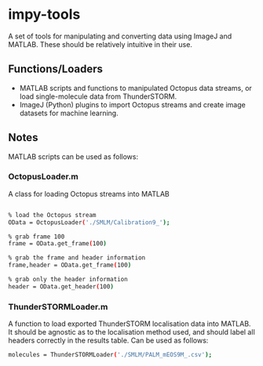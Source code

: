 # impy-tools

A set of tools for manipulating and converting data using ImageJ and MATLAB. These should be relatively
intuitive in their use.

## Functions/Loaders

+ MATLAB scripts and functions to manipulated Octopus data streams, or load single-molecule data from ThunderSTORM.
+ ImageJ (Python) plugins to import Octopus streams and create image datasets for machine learning.

## Notes

MATLAB scripts can be used as follows:

### OctopusLoader.m
A class for loading Octopus streams into MATLAB

```sh

% load the Octopus stream
OData = OctopusLoader('./SMLM/Calibration9_');

% grab frame 100
frame = OData.get_frame(100)

% grab the frame and header information
frame,header = OData.get_frame(100)

% grab only the header information
header = OData.get_header(100)
```

### ThunderSTORMLoader.m

A function to load exported ThunderSTORM localisation data into MATLAB. It should be agnostic as to the localisation 
method used, and should label all headers correctly in the results table. Can be used as follows:

```sh
molecules = ThunderSTORMLoader('./SMLM/PALM_mEOS9M_.csv');
```

